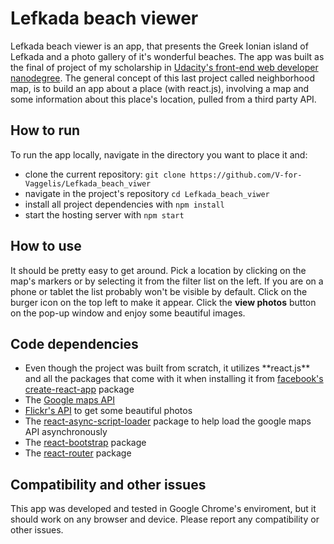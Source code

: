 # Lefkada beach viewer

Lefkada beach viewer is an app, that presents the Greek Ionian island of Lefkada and a photo gallery of it's wonderful beaches. The app was built as the final of project of my scholarship in <a href="https://www.udacity.com/course/front-end-web-developer-nanodegree--nd001"> Udacity's front-end web developer nanodegree</a>. The general concept of this last project called neighborhood map, is to build an app about a place (with react.js), involving a map and some information about this place's location, pulled from a third party API.

## How to run

To run the app locally, navigate in the directory you want to place it and:

* clone the current repository: `git clone https://github.com/V-for-Vaggelis/Lefkada_beach_viwer`
* navigate in the project's repository `cd Lefkada_beach_viwer`
* install all project dependencies with `npm install`
* start the hosting server with `npm start`

## How to use

It should be pretty easy to get around. Pick a location by clicking on the map's markers or by selecting it from the filter list on the left. If you are on a phone or tablet the list probably won't be visible by default. Click on the burger icon on the top left to make it appear. Click the **view photos** button on the pop-up window and enjoy some beautiful images.

## Code dependencies

<ul>
<li> Even though the project was built from scratch, it utilizes **react.js** and all the packages that come with it when installing it from <a href="https://github.com/facebook/create-react-app">facebook's create-react-app</a> package</li>
<li>The <a href="https://developers.google.com/maps/documentation/javascript/tutorial">Google maps API</a></li>
<li><a href="https://www.flickr.com/services/api/">Flickr's API</a> to get some beautiful photos</li>
<li>The <a href="https://github.com/leozdgao/react-async-script-loader">react-async-script-loader</a> package to help load the google maps API asynchronously</li>
<li>The <a href="https://react-bootstrap.github.io/getting-started/introduction/">react-bootstrap</a> package</li>
<li>The <a href="https://www.npmjs.com/package/react-router">react-router</a> package</li>
</ul>




## Compatibility and other issues

This app was developed and tested in Google Chrome's  enviroment, but it should work on any browser and device. Please report any compatibility or other issues.
